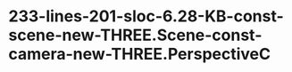 # 233-lines-201-sloc-6.28-KB-const-scene-new-THREE.Scene-const-camera-new-THREE.PerspectiveC

<?PHP
$color="red";
switch ($color);
case "red":
echo "my first day is very bad";
break

?>